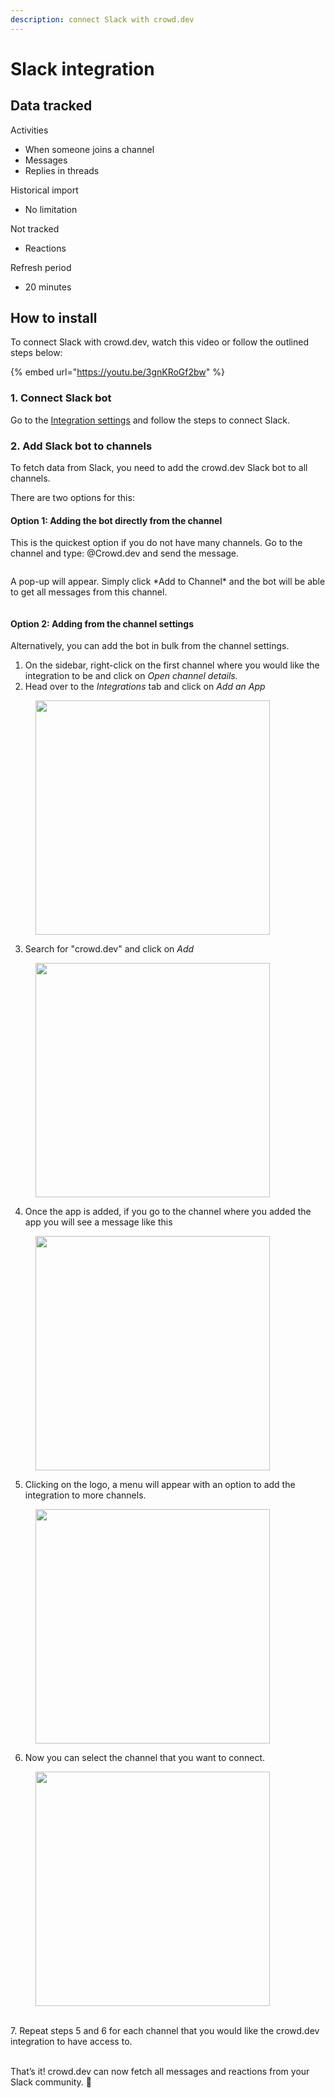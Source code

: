```yaml
---
description: connect Slack with crowd.dev
---
```


# Slack integration

## Data tracked

Activities

* When someone joins a channel
* Messages
* Replies in threads

Historical import

* No limitation

Not tracked

* Reactions

Refresh period

* 20 minutes

## How to install

To connect Slack with crowd.dev, watch this video or follow the outlined steps below:&#x20;

{% embed url="https://youtu.be/3gnKRoGf2bw" %}

### 1. Connect Slack bot

Go to the [Integration settings](https://app.crowd.dev/integrations) and follow the steps to connect Slack.

### 2. Add Slack bot to channels

To fetch data from Slack, you need to add the crowd.dev Slack bot to all channels.

There are two options for this:

#### Option 1: Adding the bot directly from the channel

This is the quickest option if you do not have many channels. Go to the channel and type: @Crowd.dev and send the message.

<figure><img src="https://files.readme.io/f15f2e3-slack-1.png" alt=""><figcaption></figcaption></figure>

A pop-up will appear. Simply click \*Add to Channel\* and the bot will be able to get all messages from this channel.

<figure><img src="https://files.readme.io/c214dab-slack-2.png" alt=""><figcaption></figcaption></figure>

#### Option 2: Adding from the channel settings

Alternatively, you can add the bot in bulk from the channel settings.

1. On the sidebar, right-click on the first channel where you would like the integration to be and click on _Open channel details._
2. Head over to the _Integrations_ tab and click on _Add an App_&#x20;

<figure><img src="https://files.readme.io/3ba88aa-slack-3.png" alt="" width="375"><figcaption></figcaption></figure>

3. Search for "crowd.dev" and click on _Add_

<figure><img src="https://files.readme.io/8c9fab5-slack-4.png" alt="" width="375"><figcaption></figcaption></figure>

4. Once the app is added, if you go to the channel where you added the app you will see a message like this

<figure><img src="https://files.readme.io/4297cd0-slack-5.png" alt="" width="375"><figcaption></figcaption></figure>

5. Clicking on the logo, a menu will appear with an option to add the integration to more channels.

<figure><img src="https://files.readme.io/d8d9fbe-slack-6.png" alt="" width="375"><figcaption></figcaption></figure>

6. Now you can select the channel that you want to connect.

<figure><img src="https://files.readme.io/c050588-slack-7.png" alt="" width="375"><figcaption></figcaption></figure>

\
7\. Repeat steps 5 and 6 for each channel that you would like the crowd.dev integration to have access to.

\
That’s it! crowd.dev can now fetch all messages and reactions from your Slack community. 🥳
